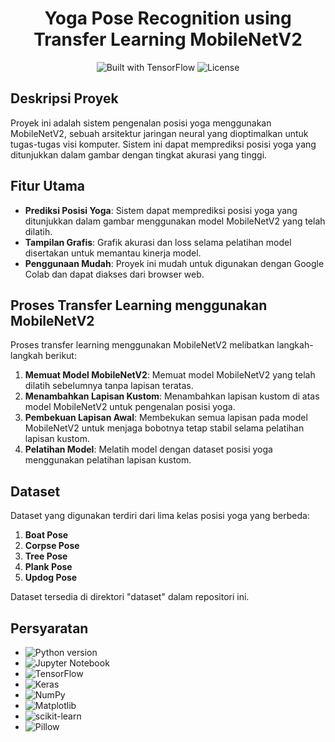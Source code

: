 # <center> Yoga Pose Recognition using Transfer Learning MobileNetV2 </center>

<p align="center">
  <img src="https://img.shields.io/badge/Built%20with-TensorFlow-orange.svg" alt="Built with TensorFlow">
  <img src="https://img.shields.io/badge/License-MIT-green.svg" alt="License">
</p>

## Deskripsi Proyek
Proyek ini adalah sistem pengenalan posisi yoga menggunakan MobileNetV2, sebuah arsitektur jaringan neural yang dioptimalkan untuk tugas-tugas visi komputer. Sistem ini dapat memprediksi posisi yoga yang ditunjukkan dalam gambar dengan tingkat akurasi yang tinggi.

## Fitur Utama
- **Prediksi Posisi Yoga**: Sistem dapat memprediksi posisi yoga yang ditunjukkan dalam gambar menggunakan model MobileNetV2 yang telah dilatih.
- **Tampilan Grafis**: Grafik akurasi dan loss selama pelatihan model disertakan untuk memantau kinerja model.
- **Penggunaan Mudah**: Proyek ini mudah untuk digunakan dengan Google Colab dan dapat diakses dari browser web.

## Proses Transfer Learning menggunakan MobileNetV2
Proses transfer learning menggunakan MobileNetV2 melibatkan langkah-langkah berikut:
1. **Memuat Model MobileNetV2**: Memuat model MobileNetV2 yang telah dilatih sebelumnya tanpa lapisan teratas.
2. **Menambahkan Lapisan Kustom**: Menambahkan lapisan kustom di atas model MobileNetV2 untuk pengenalan posisi yoga.
3. **Pembekuan Lapisan Awal**: Membekukan semua lapisan pada model MobileNetV2 untuk menjaga bobotnya tetap stabil selama pelatihan lapisan kustom.
4. **Pelatihan Model**: Melatih model dengan dataset posisi yoga menggunakan pelatihan lapisan kustom.

## Dataset
Dataset yang digunakan terdiri dari lima kelas posisi yoga yang berbeda:
1. **Boat Pose**
2. **Corpse Pose**
3. **Tree Pose**
4. **Plank Pose**
5. **Updog Pose**

Dataset tersedia di direktori "dataset" dalam repositori ini.

## Persyaratan
- <img src="https://img.shields.io/badge/Python-3.6+-blue.svg" alt="Python version">
- <img src="https://img.shields.io/badge/Jupyter-Notebook-orange.svg" alt="Jupyter Notebook">
- <img src="https://img.shields.io/badge/Library-TensorFlow-blue.svg" alt="TensorFlow">
- <img src="https://img.shields.io/badge/Library-Keras-blue.svg" alt="Keras">
- <img src="https://img.shields.io/badge/Library-NumPy-blue.svg" alt="NumPy">
- <img src="https://img.shields.io/badge/Library-Matplotlib-blue.svg" alt="Matplotlib">
- <img src="https://img.shields.io/badge/Library-scikit--learn-blue.svg" alt="scikit-learn">
- <img src="https://img.shields.io/badge/Library-Pillow-blue.svg" alt="Pillow">

